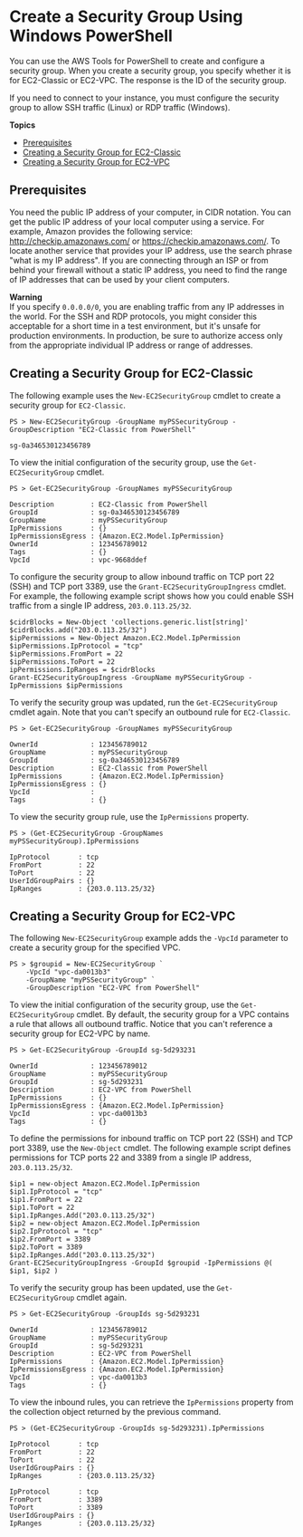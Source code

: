 # Create a Security Group Using Windows PowerShell<a name="pstools-ec2-sg"></a>

You can use the AWS Tools for PowerShell to create and configure a security group\. When you create a security group, you specify whether it is for EC2\-Classic or EC2\-VPC\. The response is the ID of the security group\.

If you need to connect to your instance, you must configure the security group to allow SSH traffic \(Linux\) or RDP traffic \(Windows\)\.

**Topics**
+ [Prerequisites](#sg-prerequisites)
+ [Creating a Security Group for EC2\-Classic](#get-ec2securitygroup)
+ [Creating a Security Group for EC2\-VPC](#new-ec2securitygroup-vpc)

## Prerequisites<a name="sg-prerequisites"></a>

You need the public IP address of your computer, in CIDR notation\. You can get the public IP address of your local computer using a service\. For example, Amazon provides the following service: [http://checkip\.amazonaws\.com/](http://checkip.amazonaws.com/) or [https://checkip\.amazonaws\.com/](https://checkip.amazonaws.com/)\. To locate another service that provides your IP address, use the search phrase "what is my IP address"\. If you are connecting through an ISP or from behind your firewall without a static IP address, you need to find the range of IP addresses that can be used by your client computers\.

**Warning**  
If you specify `0.0.0.0/0`, you are enabling traffic from any IP addresses in the world\. For the SSH and RDP protocols, you might consider this acceptable for a short time in a test environment, but it's unsafe for production environments\. In production, be sure to authorize access only from the appropriate individual IP address or range of addresses\.

## Creating a Security Group for EC2\-Classic<a name="get-ec2securitygroup"></a>

The following example uses the `New-EC2SecurityGroup` cmdlet to create a security group for `EC2-Classic`\.

```
PS > New-EC2SecurityGroup -GroupName myPSSecurityGroup -GroupDescription "EC2-Classic from PowerShell"

sg-0a346530123456789
```

To view the initial configuration of the security group, use the `Get-EC2SecurityGroup` cmdlet\.

```
PS > Get-EC2SecurityGroup -GroupNames myPSSecurityGroup

Description         : EC2-Classic from PowerShell
GroupId             : sg-0a346530123456789
GroupName           : myPSSecurityGroup
IpPermissions       : {}
IpPermissionsEgress : {Amazon.EC2.Model.IpPermission}
OwnerId             : 123456789012
Tags                : {}
VpcId               : vpc-9668ddef
```

To configure the security group to allow inbound traffic on TCP port 22 \(SSH\) and TCP port 3389, use the `Grant-EC2SecurityGroupIngress` cmdlet\. For example, the following example script shows how you could enable SSH traffic from a single IP address, `203.0.113.25/32`\.

```
$cidrBlocks = New-Object 'collections.generic.list[string]'
$cidrBlocks.add("203.0.113.25/32")
$ipPermissions = New-Object Amazon.EC2.Model.IpPermission
$ipPermissions.IpProtocol = "tcp"
$ipPermissions.FromPort = 22
$ipPermissions.ToPort = 22
ipPermissions.IpRanges = $cidrBlocks
Grant-EC2SecurityGroupIngress -GroupName myPSSecurityGroup -IpPermissions $ipPermissions
```

To verify the security group was updated, run the `Get-EC2SecurityGroup` cmdlet again\. Note that you can't specify an outbound rule for `EC2-Classic`\.

```
PS > Get-EC2SecurityGroup -GroupNames myPSSecurityGroup

OwnerId             : 123456789012
GroupName           : myPSSecurityGroup
GroupId             : sg-0a346530123456789
Description         : EC2-Classic from PowerShell
IpPermissions       : {Amazon.EC2.Model.IpPermission}
IpPermissionsEgress : {}
VpcId               :
Tags                : {}
```

To view the security group rule, use the `IpPermissions` property\.

```
PS > (Get-EC2SecurityGroup -GroupNames myPSSecurityGroup).IpPermissions

IpProtocol       : tcp
FromPort         : 22
ToPort           : 22
UserIdGroupPairs : {}
IpRanges         : {203.0.113.25/32}
```

## Creating a Security Group for EC2\-VPC<a name="new-ec2securitygroup-vpc"></a>

The following `New-EC2SecurityGroup` example adds the `-VpcId` parameter to create a security group for the specified VPC\.

```
PS > $groupid = New-EC2SecurityGroup `
    -VpcId "vpc-da0013b3" `
    -GroupName "myPSSecurityGroup" `
    -GroupDescription "EC2-VPC from PowerShell"
```

To view the initial configuration of the security group, use the `Get-EC2SecurityGroup` cmdlet\. By default, the security group for a VPC contains a rule that allows all outbound traffic\. Notice that you can't reference a security group for EC2\-VPC by name\.

```
PS > Get-EC2SecurityGroup -GroupId sg-5d293231

OwnerId             : 123456789012
GroupName           : myPSSecurityGroup
GroupId             : sg-5d293231
Description         : EC2-VPC from PowerShell
IpPermissions       : {}
IpPermissionsEgress : {Amazon.EC2.Model.IpPermission}
VpcId               : vpc-da0013b3
Tags                : {}
```

To define the permissions for inbound traffic on TCP port 22 \(SSH\) and TCP port 3389, use the `New-Object` cmdlet\. The following example script defines permissions for TCP ports 22 and 3389 from a single IP address, `203.0.113.25/32`\.

```
$ip1 = new-object Amazon.EC2.Model.IpPermission 
$ip1.IpProtocol = "tcp" 
$ip1.FromPort = 22 
$ip1.ToPort = 22 
$ip1.IpRanges.Add("203.0.113.25/32") 
$ip2 = new-object Amazon.EC2.Model.IpPermission 
$ip2.IpProtocol = "tcp" 
$ip2.FromPort = 3389 
$ip2.ToPort = 3389 
$ip2.IpRanges.Add("203.0.113.25/32") 
Grant-EC2SecurityGroupIngress -GroupId $groupid -IpPermissions @( $ip1, $ip2 )
```

To verify the security group has been updated, use the `Get-EC2SecurityGroup` cmdlet again\.

```
PS > Get-EC2SecurityGroup -GroupIds sg-5d293231

OwnerId             : 123456789012
GroupName           : myPSSecurityGroup
GroupId             : sg-5d293231
Description         : EC2-VPC from PowerShell
IpPermissions       : {Amazon.EC2.Model.IpPermission}
IpPermissionsEgress : {Amazon.EC2.Model.IpPermission}
VpcId               : vpc-da0013b3
Tags                : {}
```

To view the inbound rules, you can retrieve the `IpPermissions` property from the collection object returned by the previous command\.

```
PS > (Get-EC2SecurityGroup -GroupIds sg-5d293231).IpPermissions

IpProtocol       : tcp
FromPort         : 22
ToPort           : 22
UserIdGroupPairs : {}
IpRanges         : {203.0.113.25/32}

IpProtocol       : tcp
FromPort         : 3389
ToPort           : 3389
UserIdGroupPairs : {}
IpRanges         : {203.0.113.25/32}
```